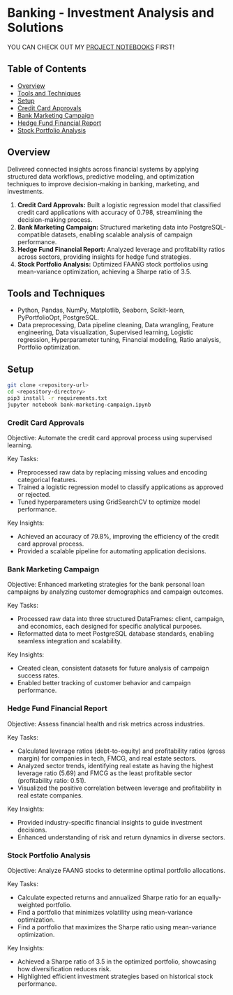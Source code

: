 # Banking - Investment Analysis and Solutions
YOU CAN CHECK OUT MY [PROJECT NOTEBOOKS](https://github.com/khoapham1002/Banking-Investment-Optimization-Framework/blob/main/notebooks/framework.ipynb) FIRST!

## Table of Contents

- [Overview](#overview)
- [Tools and Techniques](#tools-and-techniques)
- [Setup](#setup)
- [Credit Card Approvals](#credit-card-approvals)
- [Bank Marketing Campaign](#bank-marketing-campaign)
- [Hedge Fund Financial Report](#hedge-fund-financial-report)
- [Stock Portfolio Analysis](#stock-portfolio-analysis)

## Overview

Delivered connected insights across financial systems by applying structured data workflows, predictive modeling, and optimization techniques to improve decision-making in banking, marketing, and investments.

1. **Credit Card Approvals:** Built a logistic regression model that classified credit card applications with accuracy of 0.798, streamlining the decision-making process.
2. **Bank Marketing Campaign:** Structured marketing data into PostgreSQL-compatible datasets, enabling scalable analysis of campaign performance.
3. **Hedge Fund Financial Report:** Analyzed leverage and profitability ratios across sectors, providing insights for hedge fund strategies.
4. **Stock Portfolio Analysis:** Optimized FAANG stock portfolios using mean-variance optimization, achieving a Sharpe ratio of 3.5.

## Tools and Techniques
- Python, Pandas, NumPy, Matplotlib, Seaborn, Scikit-learn, PyPortfolioOpt, PostgreSQL.  
- Data preprocessing, Data pipeline cleaning, Data wrangling, Feature engineering, Data visualization, Supervised learning, Logistic regression, Hyperparameter tuning, Financial modeling, Ratio analysis, Portfolio optimization.

## Setup
```bash
git clone <repository-url>
cd <repository-directory>
pip3 install -r requirements.txt
jupyter notebook bank-marketing-campaign.ipynb
```

### Credit Card Approvals

Objective: Automate the credit card approval process using supervised learning.

Key Tasks:
- Preprocessed raw data by replacing missing values and encoding categorical features.
- Trained a logistic regression model to classify applications as approved or rejected.
- Tuned hyperparameters using GridSearchCV to optimize model performance.

Key Insights:
- Achieved an accuracy of 79.8%, improving the efficiency of the credit card approval process.
- Provided a scalable pipeline for automating application decisions.

### Bank Marketing Campaign

Objective: Enhanced marketing strategies for the bank personal loan campaigns by analyzing customer demographics and campaign outcomes.

Key Tasks:
- Processed raw data into three structured DataFrames: client, campaign, and economics, each designed for specific analytical purposes.
- Reformatted data to meet PostgreSQL database standards, enabling seamless integration and scalability.

Key Insights:
- Created clean, consistent datasets for future analysis of campaign success rates.
- Enabled better tracking of customer behavior and campaign performance.

### Hedge Fund Financial Report

Objective: Assess financial health and risk metrics across industries.

Key Tasks:
- Calculated leverage ratios (debt-to-equity) and profitability ratios (gross margin) for companies in tech, FMCG, and real estate sectors.
- Analyzed sector trends, identifying real estate as having the highest leverage ratio (5.69) and FMCG as the least profitable sector (profitability ratio: 0.51).
- Visualized the positive correlation between leverage and profitability in real estate companies.

Key Insights:
- Provided industry-specific financial insights to guide investment decisions.
- Enhanced understanding of risk and return dynamics in diverse sectors.

### Stock Portfolio Analysis
Objective: Analyze FAANG stocks to determine optimal portfolio allocations.

Key Tasks:

- Calculate expected returns and annualized Sharpe ratio for an equally-weighted portfolio.
- Find a portfolio that minimizes volatility using mean-variance optimization.
- Find a portfolio that maximizes the Sharpe ratio using mean-variance optimization.

Key Insights:
- Achieved a Sharpe ratio of 3.5 in the optimized portfolio, showcasing how diversification reduces risk.
- Highlighted efficient investment strategies based on historical stock performance.
